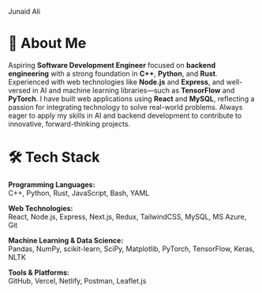 Junaid Ali

# 👋 About Me

Aspiring **Software Development Engineer** focused on **backend engineering** with a strong foundation in **C++**, **Python**, and **Rust**. Experienced with web technologies like **Node.js** and **Express**, and well-versed in AI and machine learning libraries—such as **TensorFlow** and **PyTorch**. I have built web applications using **React** and **MySQL**, reflecting a passion for integrating technology to solve real-world problems. Always eager to apply my skills in AI and backend development to contribute to innovative, forward-thinking projects.

# 🛠️ Tech Stack

**Programming Languages:**  
C++, Python, Rust, JavaScript, Bash, YAML

**Web Technologies:**  
React, Node.js, Express, Next.js, Redux, TailwindCSS, MySQL, MS Azure, Git

**Machine Learning & Data Science:**  
Pandas, NumPy, scikit-learn, SciPy, Matplotlib, PyTorch, TensorFlow, Keras, NLTK

**Tools & Platforms:**  
GitHub, Vercel, Netlify, Postman, Leaflet.js
